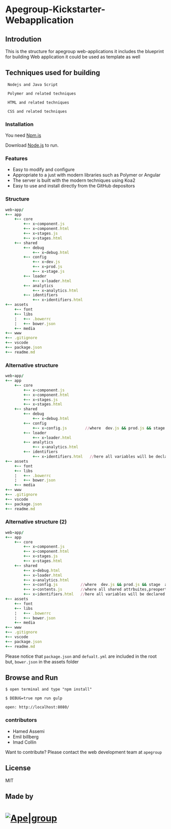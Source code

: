 # Apegroup-Kickstarter-Webapplication


## Introdution 
This is the structure for apegroup web-applications it includes the blueprint for building 
Web application it could be used as template as well  

## Techniques used for building 

```
 Nodejs and Java Script 
```

```
 Polymer and related techniques
```

```
 HTML and related techniques
```

```
 CSS and related techniques
```

### Installation

You need  [Npm.js]( https://www.npmjs.com/) 

Download  [Node.js](https://nodejs.org/)  to run.

### Features

  - Easy to modify and configure 
  - Appropriate to a just with modern libraries such as Polymer or Angular 
  - The server is built with the modern techniques using Koa2 
  - Easy to use and install directly from the GitHub depositors 

### Structure

```ruby
web-app/
+-- app
    +-- core
        +-- x-component.js
        +-- x-component.html
        +-- x-stages.js
        +-- x-stages.html
    +-- shared
        +-- debug 
            +-- x-debug.html
        +-- config
            +-- x-dev.js
            +-- x-prod.js
            +-- x-stage.js
        +-- loader
            +-- x-loader.html
        +-- analytics
            +-- x-analytics.html
        +-- identifiers
            +-- x-identifiers.html
+-- assets
    +-- font
    +-- libs
    ¦   +-- .bowerrc
    ¦   +-- bower.json
    +-- media
+-- www
+-- .gitignore
+-- vscode
+-- package.json
+-- readme.md

```
### Alternative structure

```ruby
web-app/
+-- app
    +-- core
        +-- x-component.js
        +-- x-component.html
        +-- x-stages.js
        +-- x-stages.html
    +-- shared
        +-- debug 
            +-- x-debug.html
        +-- config
            +-- x-config.js        //where  dev.js && prod.js && stage  are in one file     
        +-- loader
            +-- x-loader.html
        +-- analytics
            +-- x-analytics.html 
        +-- identifiers
            +-- x-identifiers.html   //here all variables will be declared  
+-- assets
    +-- font
    +-- libs
    ¦   +-- .bowerrc
    ¦   +-- bower.json
    +-- media
+-- www
+-- .gitignore
+-- vscode
+-- package.json
+-- readme.md

```

### Alternative structure (2) 

```ruby
web-app/
+-- app
    +-- core
        +-- x-component.js
        +-- x-component.html
        +-- x-stages.js
        +-- x-stages.html
    +-- shared
        +-- x-debug.html    
        +-- x-loader.html
        +-- x-analytics.html 
        +-- x-config.js          //where  dev.js && prod.js && stage  are in one file
        +-- x-contents.js        //where all shared attrbuites,preoperties and elements
        +-- x-identifiers.html   //here all variables will be declared  
+-- assets
    +-- font
    +-- libs
    ¦   +-- .bowerrc
    ¦   +-- bower.json
    +-- media
+-- www
+-- .gitignore
+-- vscode
+-- package.json
+-- readme.md

```

Please notice that `package.json` and `defualt.yml` are included in the root
but, `bower.json` in the assets folder  

## Browse and Run

```
$ open terminal and type "npm install"
```

```
$ DEBUG=true npm run gulp
```

```
open: http://localhost:8080/
```

### contributors

 - Hamed Assemi
 - Emil billberg
 - Imad Collin
 
 Want to contribute? 
 Please contact the web development team at `apegroup` 

License
----

MIT

## Made by 
# [![Ape|group](http://www.allabolag.se/absales_images/5568858384.png)](https://apegroup.se)
